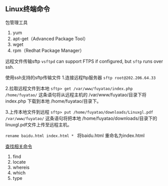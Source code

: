 Linux终端命令
---

包管理工具
1. yum
2. apt-get（Advanced Package Tool）
3. wget
4. rpm（Redhat Package Manager）

远程文件传输sftp
`vsftpd` can support FTPS if configured, but `sftp` runs over ssh.
		
使用ssh支持的sftp传输文件
1.连接远程ftp服务器
`sftp root@202.206.64.33`

2.拉取远程文件到本地
`sftp> get /var/www/fuyatao/index.php  /home/fuyatao/`
这条语句将从远程主机的  /var/www/fuyatao/目录下将 index.php 下载到本地  /home/fuyatao/目录下。

3.上传本地文件到远程
`sftp> put /home/fuyatao/downloads/Linuxgl.pdf /var/www/fuyatao/`
这条语句将把本地 /home/fuyatao/downloads/目录下的 linuxgl.pdf文件上传至远程主机。

`rename baidu.html index.html * ` 将baidu.html 重命名为index.html

[查找相关命令](http://www.ruanyifeng.com/blog/2009/10/5_ways_to_search_for_files_using_the_terminal.html)
1. find
2. locate
3. whereis
4. which
5. type


